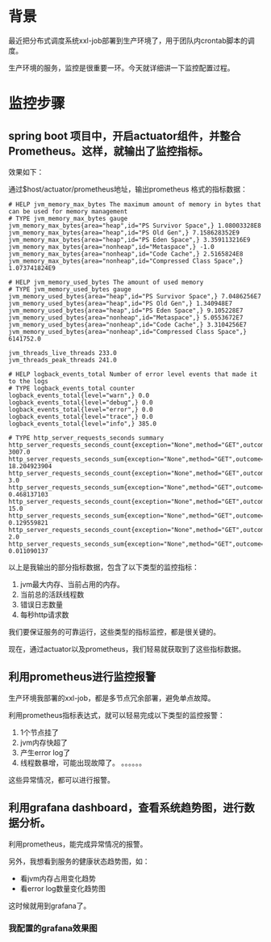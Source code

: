 # 背景

最近把分布式调度系统xxl-job部署到生产环境了，用于团队内crontab脚本的调度。

生产环境的服务，监控是很重要一环。今天就详细讲一下监控配置过程。



# 监控步骤

## spring boot 项目中，开启actuator组件，并整合Prometheus。这样，就输出了监控指标。

效果如下：

通过$host/actuator/prometheus地址，输出prometheus 格式的指标数据：

```
# HELP jvm_memory_max_bytes The maximum amount of memory in bytes that can be used for memory management
# TYPE jvm_memory_max_bytes gauge
jvm_memory_max_bytes{area="heap",id="PS Survivor Space",} 1.08003328E8
jvm_memory_max_bytes{area="heap",id="PS Old Gen",} 7.158628352E9
jvm_memory_max_bytes{area="heap",id="PS Eden Space",} 3.359113216E9
jvm_memory_max_bytes{area="nonheap",id="Metaspace",} -1.0
jvm_memory_max_bytes{area="nonheap",id="Code Cache",} 2.5165824E8
jvm_memory_max_bytes{area="nonheap",id="Compressed Class Space",} 1.073741824E9

# HELP jvm_memory_used_bytes The amount of used memory
# TYPE jvm_memory_used_bytes gauge
jvm_memory_used_bytes{area="heap",id="PS Survivor Space",} 7.0486256E7
jvm_memory_used_bytes{area="heap",id="PS Old Gen",} 1.340948E7
jvm_memory_used_bytes{area="heap",id="PS Eden Space",} 9.105228E7
jvm_memory_used_bytes{area="nonheap",id="Metaspace",} 5.0553672E7
jvm_memory_used_bytes{area="nonheap",id="Code Cache",} 3.3104256E7
jvm_memory_used_bytes{area="nonheap",id="Compressed Class Space",} 6141752.0

jvm_threads_live_threads 233.0
jvm_threads_peak_threads 241.0

# HELP logback_events_total Number of error level events that made it to the logs
# TYPE logback_events_total counter
logback_events_total{level="warn",} 0.0
logback_events_total{level="debug",} 0.0
logback_events_total{level="error",} 0.0
logback_events_total{level="trace",} 0.0
logback_events_total{level="info",} 385.0

# TYPE http_server_requests_seconds summary
http_server_requests_seconds_count{exception="None",method="GET",outcome="SUCCESS",status="200",uri="/actuator/prometheus",} 3007.0
http_server_requests_seconds_sum{exception="None",method="GET",outcome="SUCCESS",status="200",uri="/actuator/prometheus",} 18.204923904
http_server_requests_seconds_count{exception="None",method="GET",outcome="SUCCESS",status="200",uri="/actuator/threaddump",} 3.0
http_server_requests_seconds_sum{exception="None",method="GET",outcome="SUCCESS",status="200",uri="/actuator/threaddump",} 0.468137103
http_server_requests_seconds_count{exception="None",method="GET",outcome="SUCCESS",status="200",uri="/actuator",} 15.0
http_server_requests_seconds_sum{exception="None",method="GET",outcome="SUCCESS",status="200",uri="/actuator",} 0.129559821
http_server_requests_seconds_count{exception="None",method="GET",outcome="CLIENT_ERROR",status="404",uri="/**",} 2.0
http_server_requests_seconds_sum{exception="None",method="GET",outcome="CLIENT_ERROR",status="404",uri="/**",} 0.011090137

```

以上是我输出的部分指标数据，包含了以下类型的监控指标：
1. jvm最大内存、当前占用的内存。 
2. 当前总的活跃线程数
3. 错误日志数量
4. 每秒http请求数

我们要保证服务的可靠运行，这些类型的指标监控，都是很关键的。


现在，通过actuator以及prometheus，我们轻易就获取到了这些指标数据。

## 利用prometheus进行监控报警

生产环境我部署的xxl-job，都是多节点冗余部署，避免单点故障。

利用prometheus指标表达式，就可以轻易完成以下类型的监控报警：
1. 1个节点挂了
2. jvm内存快超了
3. 产生error log了
4. 线程数暴增，可能出现故障了。
。。。。。。

这些异常情况，都可以进行报警。

## 利用grafana dashboard，查看系统趋势图，进行数据分析。

利用prometheus，能完成异常情况的报警。

另外，我想看到服务的健康状态趋势图，如：
- 看jvm内存占用变化趋势
- 看error log数量变化趋势图

这时候就用到grafana了。

### 我配置的grafana效果图



